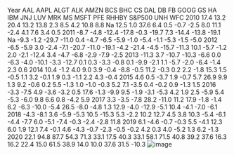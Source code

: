 Year	AAL	AAPL	ALGT	ALK	AMZN	BCS	BHC	CS	DAL	DB	FB	GOOG	GS	HA	IBM	JNJ	LUV	MRK	MS	MSFT	PFE	RHHBY	S&P500	UNH	WFC
2010	17.4	13.2	20.4	13.2	13.8	2.3	8.5	4.2	10.8	8.8	Na	12.5	1.0	37.6	6.4	0.5	-0.7	-2.5	8.0	11.1	-2.4	4.1	7.6	3.4	0.5
2011	-8.7	-4.8	-12.4	-17.8	-0.3	-19.7	7.3	-14.4	-13.8	-19.1	Na	-9.3	-1.2	-29.7	-11.0	0.4	-4.7	-6.5	-5.9	-1.0	-5.4	-1.1	-5.3	-1.5	-5.0
2012	-6.5	-5.9	3.0	-2.4	-7.1	-20.7	-11.0	-19.1	-4.2	-21.4	-4.5	-15.7	-11.3	10.1	-5.7	-1.2	2.0	-2.1	-12.4	3.4	-4.7	-6.8	-2.9	-7.9	-2.5
2013	-11.3	3.7	-10.7	-10.3	-6.6	0.0	-6.3	-4.0	-10.1	-3.3	-12.7	0.1	0.3	-3.3	-0.8	0.1	-9.9	-2.1	1.1	-5.7	-2.0	-6.4	-1.4	2.3	0.6
2014	10.4	-1.2	4.0	9.0	3.9	-0.4	-8.8	-0.5	11.2	-0.3	0.2	2.2	-1.8	15.3	1.5	-0.5	1.1	3.2	-0.1	1.9	0.3	-1.1	2.2	4.3	-0.4
2015	4.6	0.5	-3.7	1.9	-0.7	5.7	26.9	9.9	1.3	9.2	-0.6	0.2	5.5	-1.3	1.0	-1.0	-0.3	5.2	7.1	-3.5	0.4	-0.2	0.9	-1.3	1.5
2016	-3.3	-7.5	4.9	-3.6	-3.2	0.5	17.6	-1.3	-9.9	9.5	-1.9	-3.1	-5.3	4.2	1.9	2.5	-5.9	5.4	-5.3	-6.0	9.8	6.6	0.8	-4.2	5.9
2017	3.3	-3.5	-7.8	28.2	-11.0	11.2	17.9	-1.8	-1.4	6.2	-6.3	-10.0	-5.4	26.5	-8.0	-4.8	1.3	12.9	-4.0	-12.9	-5.1	10.4	-4.1	-7.0	-6.1
2018	-4.3	-8.1	3.6	-5.9	-5.3	10.5	-15.3	5.3	-2.2	10.2	12.7	4.5	3.8	10.3	-5.4	-6.1	-4.4	-7.7	6.0	-5.1	-7.4	-0.3	-2.4	-2.8	11.8
2019	6.1	-4.6	-0.7	-0.3	5.5	-4.1	12.3	6.0	1.9	12.1	7.4	-0.1	4.6	-4.3	-0.7	-2.3	-0.5	-0.2	4.2	0.3	4.0	-5.2	1.3	6.2	-1.3
2020	22.1	94.8	87.7	54.3	71.3	33.1	17.5	40.3	33.1	58.1	71.5	40.8	39.2	37.6	16.3	16.2	22.4	15.0	61.5	38.9	14.0	10.0	37.6	31.5	-10.3
![image](https://github.com/user-attachments/assets/9ce654e2-69e8-4f1c-b978-de936c1fb4b1)

